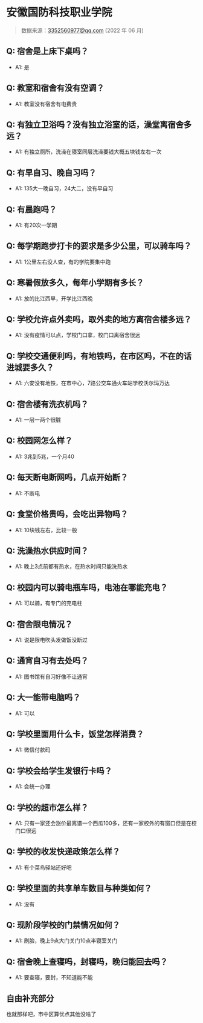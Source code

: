 # 安徽国防科技职业学院

> 数据来源：3352560977@qq.com (2022 年 06 月)

## Q: 宿舍是上床下桌吗？

- A1: 是

## Q: 教室和宿舍有没有空调？

- A1: 教室没有宿舍有电费贵

## Q: 有独立卫浴吗？没有独立浴室的话，澡堂离宿舍多远？

- A1: 有独立厕所，洗澡在寝室同层洗澡要钱大概五块钱左右一次

## Q: 有早自习、晚自习吗？

- A1: 135大一晚自习，24大二，没有早自习

## Q: 有晨跑吗？

- A1: 有20次一学期

## Q: 每学期跑步打卡的要求是多少公里，可以骑车吗？

- A1: 1公里左右没人查，有的学院要集中跑

## Q: 寒暑假放多久，每年小学期有多长？

- A1: 放的比江西早，开学比江西晚

## Q: 学校允许点外卖吗，取外卖的地方离宿舍楼多远？

- A1: 没有疫情可以点，学校门口拿，校门口离宿舍很远

## Q: 学校交通便利吗，有地铁吗，在市区吗，不在的话进城要多久？

- A1: 六安没有地铁，在市中心，7路公交车通火车站学校沃尔玛万达

## Q: 宿舍楼有洗衣机吗？

- A1: 一层一两个很脏

## Q: 校园网怎么样？

- A1: 3兆到5兆，一个月40

## Q: 每天断电断网吗，几点开始断？

- A1: 不断电

## Q: 食堂价格贵吗，会吃出异物吗？

- A1: 10块钱左右，比较一般

## Q: 洗澡热水供应时间？

- A1: 晚上3点前都有热水，在热水时间只能洗热水

## Q: 校园内可以骑电瓶车吗，电池在哪能充电？

- A1: 可以骑，有专门的充电柱

## Q: 宿舍限电情况？

- A1: 说是限电吹头发做饭没断过

## Q: 通宵自习有去处吗？

- A1: 图书馆有自习好像不让通宵

## Q: 大一能带电脑吗？

- A1: 可以

## Q: 学校里面用什么卡，饭堂怎样消费？

- A1: 微信付款码

## Q: 学校会给学生发银行卡吗？

- A1: 会统一办理

## Q: 学校的超市怎么样？

- A1: 只有一家还会涨价最离谱一个西瓜100多，还有一家校外的有窗口但是在校门口很远

## Q: 学校的收发快递政策怎么样？

- A1: 有个菜鸟驿站还好吧

## Q: 学校里面的共享单车数目与种类如何？

- A1: 没有

## Q: 现阶段学校的门禁情况如何？

- A1: 刷脸，晚上9点大门关门10点半寝室关门

## Q: 宿舍晚上查寝吗，封寝吗，晚归能回去吗？

- A1: 要查寝，要封，不知道能不能

## 自由补充部分

也就那样吧，市中区算优点其他没啥了